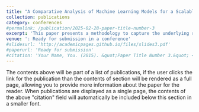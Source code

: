 ```yaml
---
title: "A Comparative Analysis of Machine Learning Models for a Scalable Electrical Model-Free Voltage Calculation Methodology"
collection: publications
category: conferences
#permalink: /publication/2025-02-28-paper-title-number-3
excerpt: 'This paper presents a methodology to capture the underlying relationships among historical smart meter data (P, Q, and V) and the corresponding low-voltage (LV) network. The research include a comprehensive analysis and comparison of three machine learning (ML) models: Random Forest Regression, XGBoost, and Artificial Neural Networks (ANN).'
venue: ': Ready for submission in a conference'
#slidesurl: 'http://academicpages.github.io/files/slides3.pdf'
#paperurl: 'Ready for submission'
#citation: 'Your Name, You. (2015). &quot;Paper Title Number 3.&quot; <i>Journal 1</i>. 1(3).'
---
```


The contents above will be part of a list of publications, if the user clicks the link for the publication than the contents of section will be rendered as a full page, allowing you to provide more information about the paper for the reader. When publications are displayed as a single page, the contents of the above "citation" field will automatically be included below this section in a smaller font.
